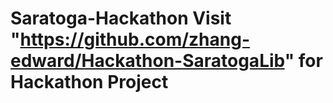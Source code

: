 # Saratoga-Hackathon Visit "https://github.com/zhang-edward/Hackathon-SaratogaLib" for Hackathon Project
